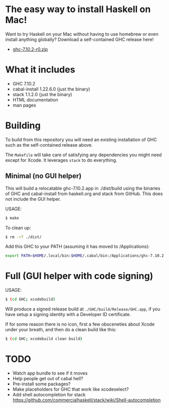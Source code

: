 # The easy way to install Haskell on Mac!

Want to try Haskell on your Mac without having to use homebrew or
even install anything globally? Download a self-contained GHC release here!

* [ghc-7.10.2-r0.zip](https://github.com/etrepum/ghc-dot-app/releases/download/v7.10.2-r0/ghc-7.10.2-r0.zip)

# What it includes

* GHC 7.10.2
* cabal-install 1.22.6.0 (just the binary)
* stack 1.1.2.0 (just the binary)
* HTML documentation
* man pages

# Building

To build from this repository you will need an existing installation of
GHC such as the self-contained release above.

The `Makefile` will take care of satisfying any dependencies you might
need except for Xcode. It leverages `stack` to do everything.

## Minimal (no GUI helper)

This will build a relocatable ghc-7.10.2.app in ./dist/build using
the binaries of GHC and cabal-install from haskell.org and stack from
GitHub. This does not include the GUI helper.

USAGE:

```bash
$ make
```

To clean up:

```bash
$ rm -rf ./dist/
```

Add this GHC to your PATH (assuming it has moved to /Applications):

```bash
export PATH=$HOME/.local/bin:$HOME/.cabal/bin:/Applications/ghc-7.10.2.app/Contents/bin:$PATH
```

# Full (GUI helper with code signing)

USAGE:

```bash
$ (cd GHC; xcodebuild)
```

Will produce a signed release build at `./GHC/build/Release/GHC.app`,
if you have setup a signing identity with a Developer ID certificate.

If for some reason there is no icon, first a few obsceneties about Xcode
under your breath, and then do a clean build like this:

```bash
$ (cd GHC; xcodebuild clean build)
```

# TODO

* Watch app bundle to see if it moves
* Help people get out of cabal hell?
* Pre-install some packages?
* Make placeholders for GHC that work like xcodeselect?
* Add shell autocompletion for stack https://github.com/commercialhaskell/stack/wiki/Shell-autocompletion
